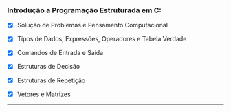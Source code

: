 ### Introdução a Programação Estruturada em C:

- [x] Solução de Problemas e Pensamento Computacional

- [x] Tipos de Dados, Expressões, Operadores e Tabela Verdade

- [x] Comandos de Entrada e Saída

- [x] Estruturas de Decisão

- [x] Estruturas de Repetição

- [x] Vetores e Matrizes

---